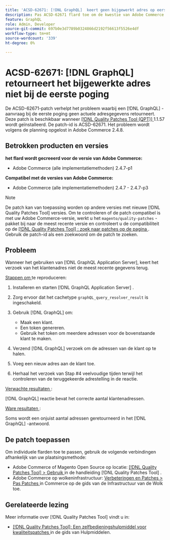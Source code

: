```yaml
---
title: 'ACSD-62671: [!DNL GraphQL]  keert geen bijgewerkt adres op eerste poging terug'
description: Pas ACSD-62671 flard toe om de kwestie van Adobe Commerce te bevestigen waar het a [!DNL GraphQL]  verzoek geen bijgewerkte adresinformatie op de eerste poging terugkeert.
feature: GraphQL
role: Admin, Developer
source-git-commit: 697b0e3d7789b0324866d2192f56613f5526e4df
workflow-type: tm+mt
source-wordcount: '339'
ht-degree: 0%

---
```


# ACSD-62671: [!DNL GraphQL] retourneert het bijgewerkte adres niet bij de eerste poging

De ACSD-62671-patch verhelpt het probleem waarbij een [!DNL GraphQL] -aanvraag bij de eerste poging geen actuele adresgegevens retourneert. Deze patch is beschikbaar wanneer [[!DNL Quality Patches Tool (QPT)] ](https://experienceleague.adobe.com/docs/commerce-operations/tools/quality-patches-tool/usage.html?lang=nl-NL) 1.1.57 wordt geïnstalleerd. De patch-id is ACSD-62671. Het probleem wordt volgens de planning opgelost in Adobe Commerce 2.4.8.

## Betrokken producten en versies

**het flard wordt gecreeerd voor de versie van Adobe Commerce:**

* Adobe Commerce (alle implementatiemethoden) 2.4.7-p1

**Compatibel met de versies van Adobe Commerce:**

* Adobe Commerce (alle implementatiemethoden) 2.4.7 - 2.4.7-p3

>[!NOTE]
>
>De patch kan van toepassing worden op andere versies met nieuwe [!DNL Quality Patches Tool] versies. Om te controleren of de patch compatibel is met uw Adobe Commerce-versie, werkt u het `magento/quality-patches` -pakket bij naar de meest recente versie en controleert u de compatibiliteit op de [[!DNL Quality Patches Tool] : zoek naar patches op de pagina ](https://experienceleague.adobe.com/tools/commerce-quality-patches/index.html?lang=nl-NL) . Gebruik de patch-id als een zoekwoord om de patch te zoeken.

## Probleem

Wanneer het gebruiken van [!DNL GraphQL Application Server], keert het verzoek van het klantenadres niet de meest recente gegevens terug.

<u> Stappen om </u> te reproduceren:

1. Installeren en starten [!DNL GraphQL Application Server] .
1. Zorg ervoor dat het cachetype `graphQL_query_resolver_result` is ingeschakeld.
1. Gebruik [!DNL GraphQL] om:

   * Maak een klant.
   * Een token genereren.
   * Gebruik het token om meerdere adressen voor de bovenstaande klant te maken.

1. Verzend [!DNL GraphQL] verzoek om de adressen van de klant op te halen.
1. Voeg een nieuw adres aan de klant toe.
1. Herhaal het verzoek van Stap #4 veelvoudige tijden terwijl het controleren van de teruggekeerde adrestelling in de reactie.

<u> Verwachte resultaten </u>:

[!DNL GraphQL] reactie bevat het correcte aantal klantenadressen.

<u> Ware resultaten </u>:

Soms wordt een onjuist aantal adressen geretourneerd in het [!DNL GraphQL] -antwoord.

## De patch toepassen

Om individuele flarden toe te passen, gebruik de volgende verbindingen afhankelijk van uw plaatsingsmethode:

* Adobe Commerce of Magento Open Source op locatie: [[!DNL Quality Patches Tool]  > Gebruik ](/help/tools/quality-patches-tool/usage.md) in de handleiding [!DNL Quality Patches Tool] .
* Adobe Commerce op wolkeninfrastructuur: [ Verbeteringen en Patches > Pas Patches ](https://experienceleague.adobe.com/docs/commerce-cloud-service/user-guide/develop/upgrade/apply-patches.html?lang=nl-NL) in Commerce op de gids van de Infrastructuur van de Wolk toe.

## Gerelateerde lezing

Meer informatie over [!DNL Quality Patches Tool] vindt u in:

* [[!DNL Quality Patches Tool]: Een zelfbedieningshulpmiddel voor kwaliteitspatches ](/help/tools/quality-patches-tool/quality-patches-tool-to-self-serve-quality-patches.md) in de gids van Hulpmiddelen.
